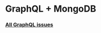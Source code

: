 # GraphQL + MongoDB
### [All GraphQL issues](https://github.com/rajesh-gole-softobiz/GraphQL/issues?q=is%3Aissue+is%3Aclosed)
